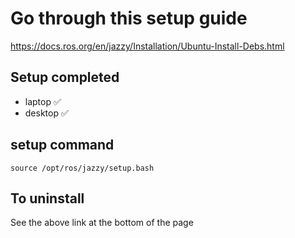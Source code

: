 # Go through this setup guide
https://docs.ros.org/en/jazzy/Installation/Ubuntu-Install-Debs.html

## Setup completed
- laptop ✅
- desktop ✅

## setup command
`source /opt/ros/jazzy/setup.bash`

## To uninstall
See the above link at the bottom of the page